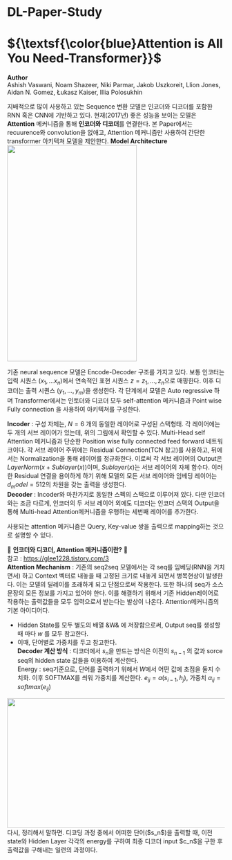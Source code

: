 # DL-Paper-Study

# ${\textsf{\color{blue}Attention is All You Need-Transformer}}$

**Author**   
Ashish Vaswani, Noam Shazeer, Niki Parmar, Jakob Uszkoreit, Llion Jones, Aidan N. Gomez, Łukasz Kaiser, Illia Polosukhin  

지배적으로 많이 사용하고 있는 Sequence 변환 모델은 인코더와 디코더를 포함한 RNN 혹은 CNN에 기반하고 있다. 현재(2017년) 좋은 성능을 보이는 모델은 **Attention** 메커니즘을 통해 **인코더와 디코더**를 연결한다. 본 Paper에서는 recuurence와 convolution을 없애고, Attention 메커니즘만 사용하여 간단한 transformer 아키텍쳐 모델을 제안한다. 
**Model Architecture**  
<img src="https://github.com/user-attachments/assets/e6953b5e-696c-47ee-b4be-af844c1ec5ec" width="300" height="500"/>

기존 neural sequence 모델은 Encode-Decoder 구조를 가지고 있다. 보통 인코터는 입력 시퀀스 $(x_1, ... x_n)$에서 연속적인 표현 시퀀스 $z=z_1, ... , z_n$으로 매핑한다. 이후 디코더는 출력 시퀀스 $(y_1, ... , y_m)$을 생성한다. 각 단계에서 모델은 Auto regressive 하며 Transformer에서는 인토더와 디코더 모두 self-attention 메커니즘과 Point wise Fully connection 을 사용하여 아키텍쳐를 구성한다.   


**Incoder** : 구성 자체는, $N=6$ 개의 동일한 레이어로 구성된 스택형태. 각 레이어에는 두 개의 서브 레이어가 있는데, 위의 그림에서 확인할 수 있다. Multi-Head self Attention 메커니즘과 단순한 Position wise fully connected feed forward 네트워크이다. 각 서브 레이어 주위에는 Residual Connection(TCN 참고)를 사용하고, 뒤에서는 Normalization을 통해 레이어를 정규화한다. 이로써 각 서브 레이어의 Output은 $LayerNorm(x+Sublayer(x))$이며, $Sublayer(x)$는 서브 레이어의 자체 함수다. 이러한 Residual 연결을 용이하게 하기 위해 모델의 모든 서브 레이어와 임베딩 레이어는 $d_model = 512$의 차원을 갖는 출력을 생성한다.   
**Decoder** : Incoder와 마찬가지로 동일한 스펙의 스택으로 이루어져 있다. 다만 인코더와는 조금 다르게, 인코더의 두 서브 레이어 외에도 디코더는 인코더 스택의 Output을 통해 Multi-head Attention메커니즘을 우행하는 세번째 레이어를 추가한다.  


사용되는 attention 메커니즘은 Query, Key-value 쌍을 출력으로 mapping하는 것으로 설명할 수 있다. 

🤑 **인코더와 디코더, Attention 메커니즘이란?** 🤑  
참고 : https://glee1228.tistory.com/3  
**Attention Mechanism** : 기존의 seq2seq 모델에서는 각 seq를 임베딩(RNN을 거치면서) 하고 Context 벡터로 내놓을 때 고정된 크기로 내놓게 되면서 병목현상이 발생한다. 이는 모델의 딜레이를 초래하게 되고 단점으로써 작용한다. 또한 하나의 seq가 소스 문장의 모든 정보를 가지고 있어야 한다. 이를 해결하기 위해서 기존 Hidden레이어로 작용하는 출력값들을 모두 입력으로서 받는다는 발상이 나온다. Attention메커니즘의 기본 아이디어다.   
- Hidden State를 모두 별도의 배열 &W& 에 저장함으로써, Output seq를 생성할 때 마다 $w$ 를 모두 참고한다.
- 이때, 단어별로 가중치를 두고 참고한다.  
**Decoder 계산 방식** : 디코더에서 $s_n$을 만드는 방식은 이전의 $s_{n-1}$ 의 값과 sorce seq의 hidden state 값들을 이용하여 계산한다.   
Energy : seq기준으로, 단어를 출력하기 위해서 $W$에서 어떤 값에 초점을 둘지 수치화. 이후  SOFTMAX를 씌워 가중치를 계산한다. 
$e_{ij}=a(s_{i-1},h_j)$, 가중치 $\alpha_{ij} = softmax(e_{ij})$  

<img src="https://github.com/user-attachments/assets/b010e26b-abfd-40e4-abd1-133506a12f7a" width="600" height="300"/>  
다시, 정리해서 말하면. 디코딩 과정 중에서 어떠한 단어($s_n$)을 출력할 때, 이전 state와 Hidden Layer 각각의 energy를 구하여 최종 디코더 input $c_n$을 구한 후 출력값을 구해내는 일련의 과정이다.





